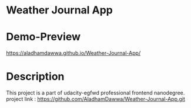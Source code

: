 # Weather Journal App

# Demo-Preview

https://aladhamdawwa.github.io/Weather-Journal-App/

# Description

This project is a part of udacity-egfwd professional frontend nanodegree.\
project link : https://github.com/AladhamDawwa/Weather-Journal-App.git
